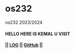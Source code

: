 # os232
os232 2023/2024

#### HELLO HERE IS KEMAL U VISIT

#### || [LOG](TXT/mylog.txt) || [GitHub](https://github.com/muhkemallgp/os232/) ||


